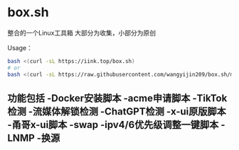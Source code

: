 # box.sh
整合的一个Linux工具箱
大部分为收集，小部分为原创

Usage：
``` bash
bash <(curl -sL https://iink.top/box.sh)
# or
bash <(curl -sL https://raw.githubusercontent.com/wangyijin209/box.sh/master/docker.sh)
```

功能包括
-Docker安装脚本
-acme申请脚本
-TikTok检测
-流媒体解锁检测
-ChatGPT检测
-x-ui原版脚本
-甬哥x-ui脚本
-swap
-ipv4/6优先级调整一键脚本
-LNMP
-换源
-
